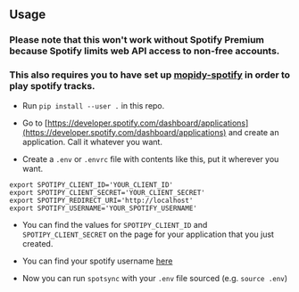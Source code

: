 ## Usage

### Please note that this won't work without Spotify Premium because Spotify limits web API access to non-free accounts.
### This also requires you to have set up [mopidy-spotify](https://github.com/mopidy/mopidy-spotify) in order to play spotify tracks.

* Run `pip install --user .` in this repo.

* Go to [https://developer.spotify.com/dashboard/applications](https://developer.spotify.com/dashboard/applications) and create an application. Call it whatever you want.

* Create a `.env` or `.envrc` file with contents like this, put it wherever you
  want.

```
export SPOTIPY_CLIENT_ID='YOUR_CLIENT_ID'
export SPOTIPY_CLIENT_SECRET='YOUR_CLIENT_SECRET'
export SPOTIPY_REDIRECT_URI='http://localhost'
export SPOTIFY_USERNAME='YOUR_SPOTIFY_USERNAME'
```

* You can find the values for `SPOTIPY_CLIENT_ID` and `SPOTIPY_CLIENT_SECRET`
  on the page for your application that you just created.

* You can find your spotify username [here](https://www.spotify.com/us/account/overview/)

* Now you can run `spotsync` with your `.env` file sourced (e.g. `source .env`)
